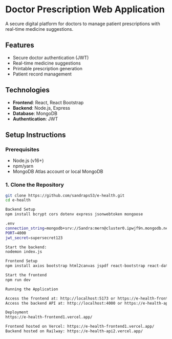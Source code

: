 # Doctor Prescription Web Application

A secure digital platform for doctors to manage patient prescriptions with real-time medicine suggestions.


## Features
- Secure doctor authentication (JWT)
- Real-time medicine suggestions
- Printable prescription generation
- Patient record management

## Technologies
- **Frontend**: React, React Bootstrap
- **Backend**: Node.js, Express
- **Database**: MongoDB
- **Authentication**: JWT

## Setup Instructions

### Prerequisites
- Node.js (v16+)
- npm/yarn
- MongoDB Atlas account or local MongoDB

### 1. Clone the Repository
```bash
git clone https://github.com/sandraps53/e-health.git
cd e-health

Backend Setup
npm install bcrypt cors dotenv express jsonwebtoken mongoose

.env
connection_string=mongodb+srv://Sandra:mern@cluster0.ipwjf9n.mongodb.net/DoctorPrescriptionWebsite?retryWrites=true&w=majority&appName=Cluster0
PORT=4000
jwt_secret=supersecret123

Start the backend:
nodemon index.js

Frontend Setup
npm install axios bootstrap html2canvas jspdf react-bootstrap react-datepicker react-router-dom react-to-print react-toastify

Start the frontend
npm run dev

Running the Application

Access the frontend at: http://localhost:5173 or https://e-health-frontend1.vercel.app/
Access the backend API at: http://localhost:4000 or https://e-health-api2.vercel.app/

Deployment
https://e-health-frontend1.vercel.app/

Frontend hosted on Vercel: https://e-health-frontend1.vercel.app/
Backend hosted on Railway: https://e-health-api2.vercel.app/

